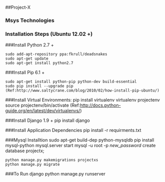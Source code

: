 ##Project-X 

### Msys Technologies

### Installation Steps (Ubuntu 12.02 +)

   
###Install Python 2.7 +

	sudo add-apt-repository ppa:fkrull/deadsnakes
	sudo apt-get update
	sudo apt-get install python2.7

###Install Pip 6.1 +

	sudo apt-get install python-pip python-dev build-essential
	sudo pip install --upgrade pip
	(Ref:http://www.saltycrane.com/blog/2010/02/how-install-pip-ubuntu/)

###Install Virtual Environments:
	pip install virtualenv
	virtualenv projectenv
	source projectenv/bin/activate
	(Ref:http://docs.python-guide.org/en/latest/dev/virtualenvs/)

###Install Django 1.9 +
	pip install django

###Install Application Dependencies
	pip install -r requirments.txt

###Mysql Installtion
	sudo apt-get build-dep python-mysqldb
	pip install mysql-python
	mysql.server start
	mysql -u root -p *new_password*
	create database projectx;

	python manage.py makemigrations projectxs
	python manage.py migrate

###To Run django
	python manage.py runserver

